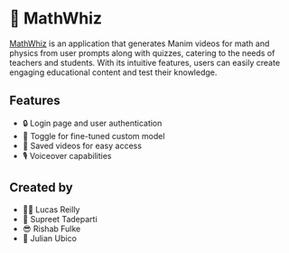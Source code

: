 # 🧠 MathWhiz

[MathWhiz](https://mathwhiz.biz) is an application that generates Manim videos for math and physics from user prompts along with quizzes, catering to the needs of teachers and students. With its intuitive features, users can easily create engaging educational content and test their knowledge.

## Features

- 🔒 Login page and user authentication
- 🔁 Toggle for fine-tuned custom model
- 💾 Saved videos for easy access
- 🎙️ Voiceover capabilities

## Created by

- 🧖‍♂️ Lucas Reilly
- 🏓 Supreet Tadeparti
- 😎 Rishab Fulke
- 🦠 Julian Ubico
